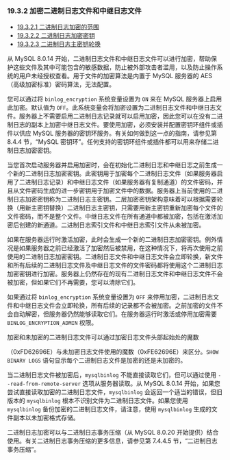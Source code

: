 ### 19.3.2 加密二进制日志文件和中继日志文件

- [19.3.2.1 二进制日志加密的范围](./19.03.02.01.二进制日志加密的范围.md)
- [19.3.2.2 二进制日志加密密钥](./19.03.02.02.二进制日志加密密钥.md)
- [19.3.2.3 二进制日志主密钥轮换](./19.03.02.03.二进制日志主密钥轮换.md)

从 MySQL 8.0.14 开始，二进制日志文件和中继日志文件可以进行加密，帮助保护这些文件及其中可能包含的敏感数据，防止被外部攻击者滥用，以及防止操作系统的用户未经授权查看。用于文件的加密算法是内置于 MySQL 服务器的 AES（高级加密标准）密码算法，无法配置。

您可以通过将 `binlog_encryption` 系统变量设置为 `ON` 来在 MySQL 服务器上启用此加密。默认值为 `OFF`。此系统变量会将加密设置为二进制日志文件和中继日志文件。服务器上不需要启用二进制日志记录就可以启用加密，因此您可以在没有二进制日志的副本上加密中继日志文件。要使用加密，必须安装并配置密钥环组件或插件以供应 MySQL 服务器的密钥环服务。有关如何做到这一点的指南，请参见第 8.4.4 节，“MySQL 密钥环”。任何支持的密钥环组件或插件都可以用来存储二进制日志加密密钥。

当您首次启动服务器并启用加密时，会在初始化二进制日志和中继日志之前生成一个新的二进制日志加密密钥。此密钥用于加密每个二进制日志文件（如果服务器启用了二进制日志记录）和中继日志文件（如果服务器有复制通道）的文件密码，并且从文件密码生成的进一步密钥用于加密文件中的数据。服务器上当前使用的二进制日志加密密钥称为二进制日志主密钥。二层加密密钥架构意味着可以根据需要轮换（用新主密钥替换）二进制日志主密钥，只需要用新主密钥重新加密每个文件的文件密码，而不是整个文件。中继日志文件在所有通道中都被加密，包括在激活加密后创建的新通道。二进制日志索引文件和中继日志索引文件从未被加密。

如果在服务器运行时激活加密，此时会生成一个新的二进制日志加密密钥。例外情况是如果服务器之前已经激活了加密然后被禁用，在这种情况下，将再次使用之前使用的二进制日志加密密钥。二进制日志文件和中继日志文件会立即轮换，新文件和所有后续的二进制日志文件及中继日志文件的文件密码都将使用这个二进制日志加密密钥进行加密。服务器上仍然存在的现有二进制日志文件和中继日志文件不会被加密，但如果它们不再需要，您可以清除它们。

如果通过将 `binlog_encryption` 系统变量设置为 `OFF` 来停用加密，二进制日志文件和中继日志文件会立即轮换，所有后续的记录都不会被加密。之前加密的文件不会自动解密，但服务器仍然能够读取它们。在服务器运行时激活或停用加密需要 `BINLOG_ENCRYPTION_ADMIN` 权限。

加密和未加密的二进制日志文件可以通过加密日志文件头部起始处的魔数

（0xFD62696E）与未加密日志文件使用的魔数（0xFE62696E）来区分。`SHOW BINARY LOGS` 语句显示每个二进制日志文件是加密的还是未加密的。

当二进制日志文件被加密后，`mysqlbinlog` 不能直接读取它们，但可以通过使用 `--read-from-remote-server` 选项从服务器读取。从 MySQL 8.0.14 开始，如果您尝试直接读取加密的二进制日志文件，`mysqlbinlog` 会返回一个适当的错误，但旧版本的 `mysqlbinlog` 根本不识别文件为二进制日志文件。如果您使用 `mysqlbinlog` 备份加密的二进制日志文件，请注意，使用 `mysqlbinlog` 生成的文件副本以未加密格式存储。

二进制日志加密可以与二进制日志事务压缩（从 MySQL 8.0.20 开始提供）结合使用。有关二进制日志事务压缩的更多信息，请参见第 7.4.4.5 节，“二进制日志事务压缩”。